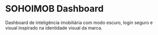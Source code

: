 # SOHOIMOB Dashboard

Dashboard de inteligência imobiliária com modo escuro, login seguro e visual inspirado na identidade visual da marca.